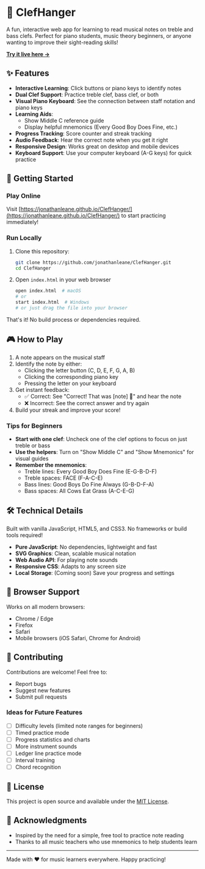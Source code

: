 # 🎼 ClefHanger

A fun, interactive web app for learning to read musical notes on treble and bass clefs. Perfect for piano students, music theory beginners, or anyone wanting to improve their sight-reading skills!

**[Try it live here →](https://jonathanleane.github.io/ClefHanger/)**

## ✨ Features

- **Interactive Learning**: Click buttons or piano keys to identify notes
- **Dual Clef Support**: Practice treble clef, bass clef, or both
- **Visual Piano Keyboard**: See the connection between staff notation and piano keys
- **Learning Aids**:
  - Show Middle C reference guide
  - Display helpful mnemonics (Every Good Boy Does Fine, etc.)
- **Progress Tracking**: Score counter and streak tracking
- **Audio Feedback**: Hear the correct note when you get it right
- **Responsive Design**: Works great on desktop and mobile devices
- **Keyboard Support**: Use your computer keyboard (A-G keys) for quick practice

## 🚀 Getting Started

### Play Online
Visit [https://jonathanleane.github.io/ClefHanger/](https://jonathanleane.github.io/ClefHanger/) to start practicing immediately!

### Run Locally
1. Clone this repository:
   ```bash
   git clone https://github.com/jonathanleane/ClefHanger.git
   cd ClefHanger
   ```

2. Open `index.html` in your web browser
   ```bash
   open index.html  # macOS
   # or
   start index.html  # Windows
   # or just drag the file into your browser
   ```

That's it! No build process or dependencies required.

## 🎮 How to Play

1. A note appears on the musical staff
2. Identify the note by either:
   - Clicking the letter button (C, D, E, F, G, A, B)
   - Clicking the corresponding piano key
   - Pressing the letter on your keyboard
3. Get instant feedback:
   - ✅ Correct: See "Correct! That was [note] 🎉" and hear the note
   - ❌ Incorrect: See the correct answer and try again
4. Build your streak and improve your score!

### Tips for Beginners

- **Start with one clef**: Uncheck one of the clef options to focus on just treble or bass
- **Use the helpers**: Turn on "Show Middle C" and "Show Mnemonics" for visual guides
- **Remember the mnemonics**:
  - Treble lines: Every Good Boy Does Fine (E-G-B-D-F)
  - Treble spaces: FACE (F-A-C-E)
  - Bass lines: Good Boys Do Fine Always (G-B-D-F-A)
  - Bass spaces: All Cows Eat Grass (A-C-E-G)

## 🛠️ Technical Details

Built with vanilla JavaScript, HTML5, and CSS3. No frameworks or build tools required!

- **Pure JavaScript**: No dependencies, lightweight and fast
- **SVG Graphics**: Clean, scalable musical notation
- **Web Audio API**: For playing note sounds
- **Responsive CSS**: Adapts to any screen size
- **Local Storage**: (Coming soon) Save your progress and settings

## 📱 Browser Support

Works on all modern browsers:
- Chrome / Edge
- Firefox
- Safari
- Mobile browsers (iOS Safari, Chrome for Android)

## 🤝 Contributing

Contributions are welcome! Feel free to:
- Report bugs
- Suggest new features
- Submit pull requests

### Ideas for Future Features

- [ ] Difficulty levels (limited note ranges for beginners)
- [ ] Timed practice mode
- [ ] Progress statistics and charts
- [ ] More instrument sounds
- [ ] Ledger line practice mode
- [ ] Interval training
- [ ] Chord recognition

## 📄 License

This project is open source and available under the [MIT License](LICENSE).

## 🙏 Acknowledgments

- Inspired by the need for a simple, free tool to practice note reading
- Thanks to all music teachers who use mnemonics to help students learn

---

Made with ❤️ for music learners everywhere. Happy practicing!